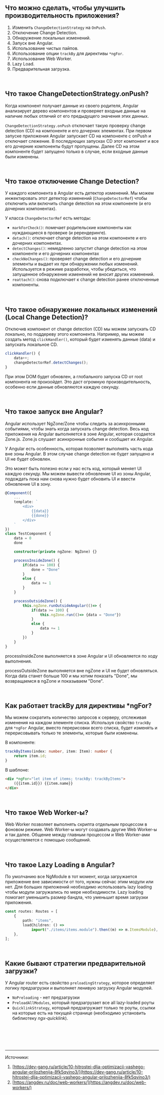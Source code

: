 ## <a name="tools-to-improve"></a>Что можно сделать, чтобы улучшить производительность приложения?

1. Изменить `ChangeDetectionStrategy` на `OnPush`.
2. Отключение Change Detection.
3. Обнаружение локальных изменений.
4. Запуск вне Angular.
5. Использование чистых пайпов.
6. Использование опции `trackBy` для директивы `*ngFor`.
7. Использование Web Worker.
8. Lazy Load.
9. Предварительная загрузка.

<br/>

## <a name="on-push"></a>Что такое ChangeDetectionStrategy.onPush?

Когда компонент получает данные из своего родителя, Angular анализирует дерево компонентов и проверяет входные данные на наличие любых отличий от его предыдущего значения этих данных.

`ChangeDetectionStrategy.onPush` отключает такую проверку change detection (CD) на компоненте и его дочерних элементах. При первом запуске приложения Angular запускает CD на компоненте с onPush и отключает слежение. В последующих запусках CD этот компонент и все его дочерние компоненты будут пропущены. Далее CD на этом компоненте будет запущено только в случае, если входные данные были изменены.

<br/>

## <a name="detach"></a>Что такое отключение Change Detection?

У каждого компонента в Angular есть детектор изменений. Мы можем инжектировать этот детектор изменений (`ChangeDetectorRef`) чтобы отключить или включить change detection на этом компоненте (и его дочерних компонентах).

У класса `ChangeDetectorRef` есть методы:

- `markForCheck()`: помечает родительские компоненты как нуждающиеся в проверке (и ререндеринге).
- `detach()`: отключает change detection на этом компоненте и его дочерних компонентах.
- `detectChanges()`: немедленно запустит change detection на этом компоненте и его дочерних компонентах
- `checkNoChanges()`: проверяет change detection и его дочерние элементы и выдает их при обнаружении любых изменений. Используется в режиме разработки, чтобы убедиться, что запущенное обнаружение изменений не вносит других изменений.
- `reattach()`: снова подключает к change detection ранее отключенные компоненты.

<br/>

## <a name="local"></a>Что такое обнаружение локальных изменений (Local Change Detection)?

Отключив компонент от change detection (CD) мы можем запускать CD локально, по поддереву этого компонента.
Например, мы можем создать метод `clickHandler()`, который будет изменять данные (data) и запускать локальное CD.

```typescript
clickHandler() {
	data++;
	changeDetectorRef.detectChanges();
}
```

При этом DOM будет обновлен, а глобального запуска CD от root компонента не произойдет. Это даст огромную производительность, особенно если данные обновляются каждую секунду.

<br/>

## <a name="ngzone"></a>Что такое запуск вне Angular?

Angular использует NgZone/Zone чтобы следить за асинхронными событиями, чтобы знать когда запускать change detection. Весь код приложения на Angular выполняется в зоне Angular, которая создается Zone.js. Zone.js слушает асинхронные события и сообщает их Angular.

У Angular есть особенность, которая позволяет выполнять часть кода вне зоны Angular. В этом случае change detection не будет запущено и UI не будет обновлен.

Это может быть полезно если у нас есть код, который меняет UI каждую секунду. Мы можем вывести обновление UI из зоны Angular, подождать пока нам снова нужно будет обновить UI и ввести обновление UI в зону.

```typescript
@Component({
	...
	template: `
		<div>
			{{data}}
			{{done}}
		</div>
	`
})
class TestComponent {
	data = 0
	done

	constructor(private ngZone: NgZone) {}

	processInsideZone() {
		if(data >= 100) {
			done = "Done"
		}
		else {
			data += 1
		}
	}

	processOutsideZone() {
		this.ngZone.runOutsideAngular(()=> {
			if(data >= 100) {
				this.ngZone.run(()=> {data = "Done"})
			}
			else {
				data += 1
			}
		})
	}
}
```

processInsideZone выполняется в зоне Angular и UI обновляется по ходу выполнения.

processOutsideZone выполняется вне ngZone и UI не будет обновляться. Когда data станет больше 100 и мы хотим показать "Done", мы возвращаемся в ngZone и показываем "Done".

<br/>

## <a name="track-by"></a>Как работает trackBy для директивы \*ngFor?

Мы можем сократить количество запросов к серверу, отслеживая изменения на каждом элементе списка. Используя свойство `trackBy` для `*ngFor` Angular, вместо перерисовки всего списка, будет изменять и перерисовывать только те элементы, которые были изменены.

В компоненте:

```typescript
trackByItems(index: number, item: Item): number {
	return item.id;
}
```

В шаблоне:

```html
<div *ngFor="let item of items; trackBy: trackByItems">
	({{item.id}}) {{item.name}}
</div>
```

<br/>

## <a name="web-worker"></a>Что такое Web Worker-ы?

Web Worker позволяет выполнять скрипта отдельным процессом в фоновом режиме. Web Worker-ы могут создавать другие Web Worker-ы и так далее. Общение между главным процессом и Web Worker-ами осуществляется с помощью сообщений.

<br/>

## <a name="lazy-load"></a>Что такое Lazy Loading в Angular?

По умолчанию все NgModule в тот момент, когда загружается приложение вне зависимости от того, нужны сейчас этим модули или нет. Для больших приложений необходимо использовать lazy loading чтобы модули загружались по мере необходимости. Lazy loading помогает уменьшить размер бандла, что уменьшит время загрузки приложения.

```typescript
const routes: Routes = [
	{
		path: "items",
		loadChildren: () =>
			import("./items/items.module").then((m) => m.ItemsModule),
	},
];
```

<br/>

## <a name="preload"></a>Какие бывают стратегии предварительной загрузки?

У Angular router есть свойство `preloadingStrategy`, которое определяет логику предзагрузки и выполняет ленивую загрузку Angular модулей.

- `NoPreloading` - нет предзагрузки
- `PreloadAllModules`, который предзагрузает все all lazy-loaded роуты
- `QuicklinkStrategy`, который предзагружает только те роуты, ссылки на которые есть на текущей странице (необходимо установить библиотеку _ngx-quicklink_).

<br/>
<br/>
<br/>
<br/>

<hr/>

Источники:<br/>

1. [https://dev-gang.ru/article/10-hitrostei-dlja-optimizacii-vashego-angular-prilozhenija-8fk5qyino3/](https://dev-gang.ru/article/10-hitrostei-dlja-optimizacii-vashego-angular-prilozhenija-8fk5qyino3/)
2. [https://angdev.ru/doc/web-workers/](https://angdev.ru/doc/web-workers/)
